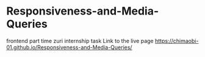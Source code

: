 # Responsiveness-and-Media-Queries
frontend part time zuri internship task 
Link to the live page 
https://chimaobi-01.github.io/Responsiveness-and-Media-Queries/
